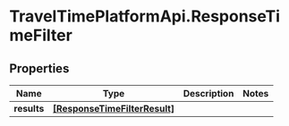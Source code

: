 # TravelTimePlatformApi.ResponseTimeFilter

## Properties
Name | Type | Description | Notes
------------ | ------------- | ------------- | -------------
**results** | [**[ResponseTimeFilterResult]**](ResponseTimeFilterResult.md) |  | 


